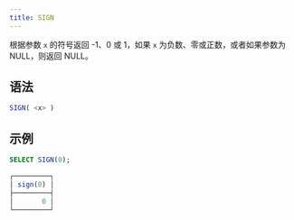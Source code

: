 ```yaml
---
title: SIGN
---
```


根据参数 `x` 的符号返回 -1、0 或 1，如果 `x` 为负数、零或正数，或者如果参数为 NULL，则返回 NULL。

## 语法

```sql
SIGN( <x> )
```

## 示例

```sql
SELECT SIGN(0);

┌─────────┐
│ sign(0) │
├─────────┤
│       0 │
└─────────┘
```